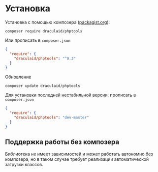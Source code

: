 # Установка

Установка с помощью композера ([packagist.org](https://packagist.org/packages/draculaid/phptools)):

```shell
composer require draculaid/phptools
```

Или прописать в `composer.json`
```json
{
  "require": {
    "draculaid/phptools": "^0.3"
  }
}
```

Обновление
```shell
composer update draculaid/phptools
```

Для установки последней нестабильной версии, прописать в `composer.json`
```json
{
  "require": {
    "draculaid/phptools": "dev-master"
  }
}
```

## Поддержка работы без композера

Библиотека не имеет зависимостей и может работать автономно без композера, но в таком случае требует реализации автоматической
загрузки классов.